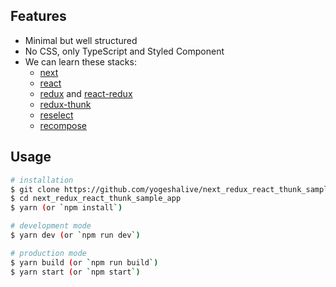 ## Features

- Minimal but well structured
- No CSS, only TypeScript and Styled Component
- We can learn these stacks:
  - [next](https://npm.im/next)
  - [react](https://npm.im/react)
  - [redux](https://npm.im/redux) and [react-redux](https://npm.im/react-redux)
  - [redux-thunk](https://npm.im/redux-thunk)
  - [reselect](https://npm.im/reselect)
  - [recompose](https://npm.im/recompose)

## Usage

```bash
# installation
$ git clone https://github.com/yogeshalive/next_redux_react_thunk_sample_app.git
$ cd next_redux_react_thunk_sample_app
$ yarn (or `npm install`)

# development mode
$ yarn dev (or `npm run dev`)

# production mode
$ yarn build (or `npm run build`)
$ yarn start (or `npm start`)
```
